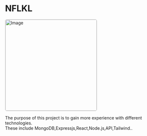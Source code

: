# NFLKL

<img src="https://github.com/berlincoders/nflkl/assets/123825578/7bb2f5c1-7d90-45a4-9c9f-1bfd66987817" alt="Image" width="300" style="border: 1px solid #ccc; border-radius: 5px;">


The purpose of this project is to gain more experience with different technologies.  
These include MongoDB,Expressjs,React,Node.js,API,Tailwind..
